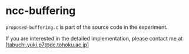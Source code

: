 # ncc-buffering
`proposed-buffering.c` is part of the source code in the experiment.

If you are interested in the detailed implementation, please contact me at [tabuchi.yuki.p7@dc.tohoku.ac.jp]

